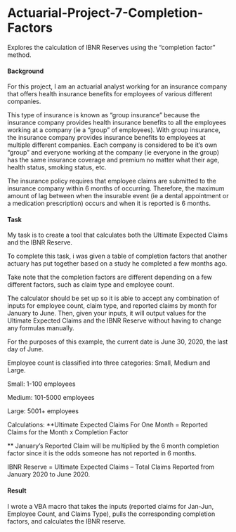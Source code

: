 # Actuarial-Project-7-Completion-Factors
Explores the calculation of IBNR Reserves using the “completion factor” method.

#### Background
For this project, I am an actuarial analyst working for an insurance company that offers health insurance benefits for employees of various different companies.

This type of insurance is known as “group insurance” because the insurance company provides health insurance benefits to all the employees working at a company (ie a “group” of employees).  With group insurance, the insurance company provides insurance benefits to employees at multiple different companies.  Each company is considered to be it’s own “group” and everyone working at the company (ie everyone in the group) has the same insurance coverage and premium no matter what their age, health status, smoking status, etc.

The insurance policy requires that employee claims are submitted to the insurance company within 6 months of occurring.  Therefore, the maximum amount of lag between when the insurable event (ie a dental appointment or a medication prescription) occurs and when it is reported is 6 months.

#### Task
My task is to create a tool that calculates both the Ultimate Expected Claims and the IBNR Reserve. 

To complete this task, i was given a table of completion factors that another actuary has put together based on a study he completed a few months ago. 

Take note that the completion factors are different depending on a few different factors, such as claim type and employee count. 

The calculator should be set up so it is able to accept any combination of inputs for employee count, claim type, and reported claims by month for January to June.  Then, given your inputs, it will output values for the Ultimate Expected Claims and the IBNR Reserve without having to change any formulas manually. 

For the purposes of this example, the current date is June 30, 2020, the last day of June. 

Employee count is classified into three categories: Small, Medium and Large. 

   Small: 1-100 employees

   Medium: 101-5000 employees

   Large: 5001+ employees
   
Calculations:
**Ultimate Expected Claims For One Month = Reported Claims for the Month x Completion Factor

** January’s Reported Claim will be multiplied by the 6 month completion factor since it is the odds someone has not reported in 6 months. 

IBNR Reserve = Ultimate Expected Claims – Total Claims Reported from January 2020 to June 2020.
   
#### Result

I wrote a VBA macro that takes the inputs (reported claims for Jan-Jun, Employee Count, and Claims Type), pulls the corresponding completion factors, and calculates the IBNR reserve.



   
